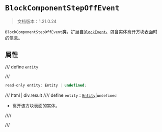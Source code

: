 # `BlockComponentStepOffEvent`

> 文档版本：1.21.0.24

`BlockComponentStepOffEvent`类，扩展自[`BlockEvent`](./blockevent.md)。包含实体离开方块表面时的信息。

## 属性

/// define
`entity`


///

```js
read-only entity: Entity | undefined;
```

/// html | div.result
//// define
`entity`：[`Entity`](./entity.md)|`undefined`

- 离开该方块表面的实体。


////

///

